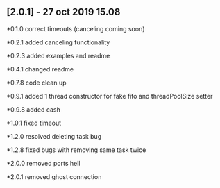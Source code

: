 ## [2.0.1] - 27 oct 2019 15.08

*0.1.0 correct timeouts (canceling coming soon)

*0.2.1 added canceling functionality

*0.2.3 added examples and readme

*0.4.1 changed readme
 
*0.7.8 code clean up

*0.9.1 added 1 thread constructor for fake fifo and threadPoolSize setter

*0.9.8 added cash

*1.0.1 fixed timeout 

*1.2.0 resolved deleting task bug

*1.2.8 fixed bugs with removing same task twice

*2.0.0 removed ports hell

*2.0.1 removed ghost connection
